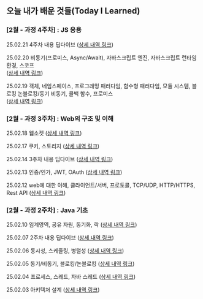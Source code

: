 ## 오늘 내가 배운 것들(Today I Learned)

### [2월 - 과정 4주차] : JS 응용

25.02.21 4주차 내용 딥다이브 ([상세 내역 링크](https://github.com/100-hours-a-week/wren-til/blob/main/Feb/2025-02-21.md))

25.02.20 비동기(프로미스, Async/Await), 자바스크립트 엔진, 자바스크립트 런타임 환경, 스코프<br>
([상세 내역 링크](https://github.com/100-hours-a-week/wren-til/blob/main/Feb/2025-02-20.md))

25.02.19 객체, 네임스페이스, 프로그래밍 패러다임, 함수형 패러다임, 모듈 시스템, 블로킹 논블로킹/동기 비동기, 콜백 함수, 프로미스<br>
([상세 내역 링크](https://github.com/100-hours-a-week/wren-til/blob/main/Feb/2025-02-19.md))

### [2월 - 과정 3주차] : Web의 구조 및 이해

25.02.18 웹소켓 ([상세 내역 링크](https://github.com/100-hours-a-week/wren-til/blob/main/Feb/2025-02-18.md))

25.02.17 쿠키, 스토리지 ([상세 내역 링크](https://github.com/100-hours-a-week/wren-til/blob/main/Feb/2025-02-17.md))

25.02.14 3주차 내용 딥다이브 ([상세 내역 링크](https://github.com/100-hours-a-week/wren-til/blob/main/Feb/2025-02-14.md))

25.02.13 인증/인가, JWT, OAuth ([상세 내역 링크](https://github.com/100-hours-a-week/wren-til/blob/main/Feb/2025-02-13.md))

25.02.12 web에 대한 이해, 클라이언트/서버, 프로토콜, TCP/UDP, HTTP/HTTPS, Rest API ([상세 내역 링크](https://github.com/100-hours-a-week/wren-til/blob/main/Feb/2025-02-12.md))

### [2월 - 과정 2주차] : Java 기초

25.02.10 임계영역, 공유 자원, 동기화, 락 ([상세 내역 링크](https://github.com/100-hours-a-week/wren-til/blob/main/Feb/2025-02-10.md))

25.02.07 2주차 내용 딥다이브 ([상세 내역 링크](https://github.com/100-hours-a-week/wren-til/blob/main/Feb/2025-02-07.md))

25.02.06 동시성, 스케줄링, 병렬성 ([상세 내역 링크](https://github.com/100-hours-a-week/wren-til/blob/main/Feb/2025-02-06.md))

25.02.05 동기/비동기, 블로킹/논블로킹 ([상세 내역 링크](https://github.com/100-hours-a-week/wren-til/blob/main/Feb/2025-02-05.md))

25.02.04 프로세스, 스레드, 자바 스레드 ([상세 내역 링크](https://github.com/100-hours-a-week/wren-til/blob/main/Feb/2025-02-04.md))

25.02.03 아키텍처 설계 ([상세 내역 링크](https://github.com/100-hours-a-week/wren-til/blob/main/Feb/2025-02-03.md))